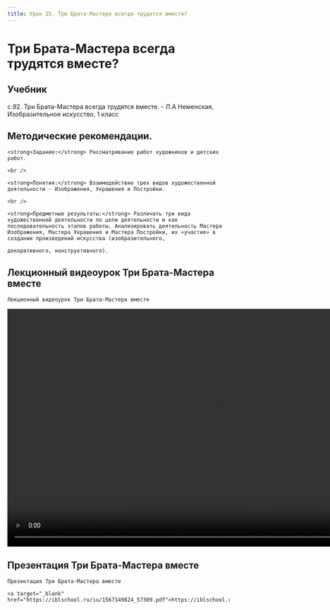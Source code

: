 ```yaml
---
title: Урок 25. Три Брата-Мастера всегда трудятся вместе?
---
```


# Три Брата-Мастера всегда трудятся вместе?

## Учебник

с.92. Три Брата-Мастера всегда трудятся вместе. - Л.А Неменская, Изобразительное искусство, 1 класс

## Методические рекомендации.

<p>
	<strong>Задание:</strong> Рассматривание работ художников и детских работ.
</p>
<p>
	<br />
</p>
<p>
	<strong>Понятия:</strong> Взаимодействие трех видов художественной деятельности - Изображения, Украшения и Постройки.
</p>
<p>
	<br />
</p>
<p>
	<strong>Предметные результаты:</strong> Различать три вида художественной деятельности по цели деятельности и как последовательность этапов работы. Анализировать деятельность Мастера Изображения, Мастера Украшения и Мастера Постройки, их «участие» в создании произведений искусства (изобразительного,
</p>
<p>
	декоративного, конструктивного).
</p>

## Лекционный видеоурок Три Брата-Мастера вместе

<p>
	Лекционный видеоурок Три Брата-Мастера вместе
</p>


<video width="960" height="540" controls>
  <source src="https://vod-progressive.akamaized.net/exp=1667466125~acl=%2Fvimeo-prod-skyfire-std-us%2F01%2F839%2F14%2F354198292%2F1440534636.mp4~hmac=d544070b6e66227a1db500bbb0c6455b1fd0bbaaef1a94d6aad00d482a875cbd/vimeo-prod-skyfire-std-us/01/839/14/354198292/1440534636.mp4" type="video/mp4">
Your browser does not support the video tag.
</video>


## Презентация Три Брата-Мастера  вместе

<p>
	Презентация Три Брата-Мастера вместе 
</p>
<p>
	<a target="_blank" href="https://iblschool.ru/iu/1567149824_57309.pdf">https://iblschool.ru/iu/1567149824_57309.pdf</a>
</p>